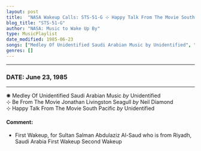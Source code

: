 ```yaml
---
layout: post
title:  "NASA Wakeup Calls: STS-51-G ⊹ Happy Talk From The Movie South Pacific by Unidentified ⊹ June 23, 1985"
blog_title: "STS-51-G"
author: "NASA: Music to Wake Up By"
type: MusicPlaylist
date_modified: 1985-06-23
songs: ["Medley Of Unidentified Saudi Arabian Music by Unidentified", "Be From The Movie Jonathan Livingston Seagull by Neil Diamond", "Happy Talk From The Movie South Pacific by Unidentified"]
genres: []
---
```


----
### DATE: June 23, 1985
----
✺ Medley Of Unidentified Saudi Arabian Music *by* Unidentified    &nbsp;<br />
⊹ Be From The Movie Jonathan Livingston Seagull *by* Neil Diamond    &nbsp;<br />
⊹ Happy Talk From The Movie South Pacific *by* Unidentified  

#### Comment:
* First Wakeup, for Sultan Salman Abdulaziz Al-Saud who is from Riyadh, Saudi Arabia
First Wakeup
Second Wakeup



<br/>
<center>
	<a target="_blank"
	   href="https://twitter.com/intent/tweet?hashtags=Space,NASA,Playlist,NASAWakeupCalls,SpaceProgram&text=🚀 {{ page.author}}, '{{ page.songs.first }}' {{ page.title }}, {{ site.url }}{{ page.url }}&via=nasawakeupcalls"><i class="fab fa-twitter" title="Tweet this page" alt="Tweet this page" style="font-size: 1.3em;"></i></a>
	&nbsp; 	<i class="fas fa-user-astronaut" style="font-size: 1.5em;"></i> &nbsp;
    <a id="custom_amazon_link"
       type="amzn" search="#"
       category="popular music">
    <i class="fab fa-amazon" style="font-size: 1.3em;"></i></a>
</center>

<!-- Randomly resolve an individual entry from a song array -->
<script src="/assets/javascript/seedrandom.min.js"></script>
<script>
  var wake_me_up = ["Medley Of Unidentified Saudi Arabian Music by Unidentified", "Be From The Movie Jonathan Livingston Seagull by Neil Diamond", "Happy Talk From The Movie South Pacific by Unidentified"];
  var prng = new Math.seedrandom();
  function randomSong() {
    song = wake_me_up[Math.floor(Math.random() * wake_me_up.length)];
    var amazon_link = document.getElementById("custom_amazon_link");
    amazon_link.setAttribute("search", song);
  }
  window.onload = randomSong();
</script>
